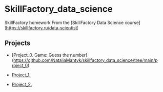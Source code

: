 # SkillFactory_data_science
SkillFactory homework
From the [SkillFactory Data Science course] (https://skillfactory.ru/data-scientist)

## Projects

* [Project_0. Game: Guess the number] (https://github.com/NataliaMantyk/skillfactory_data_science/tree/main/project_0)

* [Project_1. ]()
* [Project_2. ]()